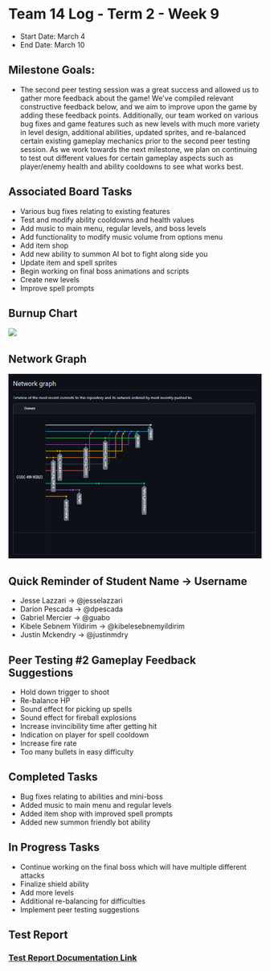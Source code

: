 # Team 14 Log - Term 2 - Week 9
- Start Date: March 4
- End Date: March 10

## Milestone Goals:
- The second peer testing session was a great success and allowed us to gather more feedback about the game! We've compiled relevant constructive feedback below, and we aim to improve upon the game by adding these feedback points. Additionally, our team worked on various bug fixes and game features such as new levels with much more variety in level design, additional abilities, updated sprites, and re-balanced certain existing gameplay mechanics prior to the second peer testing session. As we work towards the next milestone, we plan on continuing to test out different values for certain gameplay aspects such as player/enemy health and ability cooldowns to see what works best. 

## Associated Board Tasks
- Various bug fixes relating to existing features
- Test and modify ability cooldowns and health values
- Add music to main menu, regular levels, and boss levels
- Add functionality to modify music volume from options menu
- Add item shop
- Add new ability to summon AI bot to fight along side you
- Update item and spell sprites
- Begin working on final boss animations and scripts
- Create new levels
- Improve spell prompts

## Burnup Chart
![](screenshots/t2week9_burnup.PNG)

## Network Graph
![](screenshots/networkgraph_t2_week9.png)

## Quick Reminder of Student Name → Username
- Jesse Lazzari → @jesselazzari
- Darion Pescada → @dpescada
- Gabriel Mercier → @guabo
- Kibele Sebnem Yildirim → @kibelesebnemyildirim
- Justin Mckendry → @justinmdry

## Peer Testing #2 Gameplay Feedback Suggestions
- Hold down trigger to shoot
- Re-balance HP
- Sound effect for picking up spells
- Sound effect for fireball explosions
- Increase invincibility time after getting hit
- Indication on player for spell cooldown
- Increase fire rate
- Too many bullets in easy difficulty

## Completed Tasks
- Bug fixes relating to abilities and mini-boss
- Added music to main menu and regular levels
- Added item shop with improved spell prompts
- Added new summon friendly bot ability

## In Progress Tasks
- Continue working on the final boss which will have multiple different attacks
- Finalize shield ability
- Add more levels
- Additional re-balancing for difficulties
- Implement peer testing suggestions

## Test Report 
### [Test Report Documentation Link](../../tests/Test_log.md)
